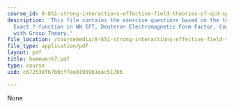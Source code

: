 ```yaml
---
course_id: 8-851-strong-interactions-effective-field-theories-of-qcd-spring-2006
description: 'This file contains the exercise questions based on the topics: One-loop
  Exact ?-function in NN EFT, Deuteron Electromagnetic Form Factor, Counting Operators
  with Group Theory.'
file_location: /coursemedia/8-851-strong-interactions-effective-field-theories-of-qcd-spring-2006/c672538f67b0cf7ee81969b1eac517bb_homework7.pdf
file_type: application/pdf
layout: pdf
title: homework7.pdf
type: course
uid: c672538f67b0cf7ee81969b1eac517bb

---
```

None